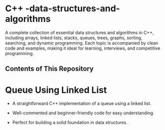 # C++ -data-structures-and-algorithms
A complete collection of essential data structures and algorithms in C++, including arrays, linked lists, stacks, queues, trees, graphs, sorting, searching, and dynamic programming. Each topic is accompanied by clean code and examples, making it ideal for learning, interviews, and competitive programming.

## Contents of This Repository

# Queue Using Linked List

+ A straightforward C++ implementation of a queue using a linked list.

+ Well-commented and beginner-friendly code for easy understanding.

+ Perfect for building a solid foundation in data structures.

